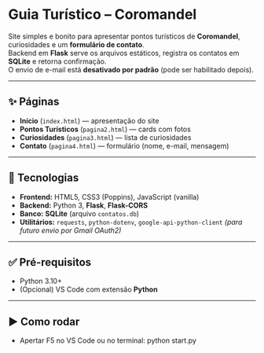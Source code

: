 # Guia Turístico – Coromandel

Site simples e bonito para apresentar pontos turísticos de **Coromandel**, curiosidades e um **formulário de contato**.  
Backend em **Flask** serve os arquivos estáticos, registra os contatos em **SQLite** e retorna confirmação.  
O envio de e-mail está **desativado por padrão** (pode ser habilitado depois).

---

## ✨ Páginas

- **Início** (`index.html`) — apresentação do site
- **Pontos Turísticos** (`pagina2.html`) — cards com fotos
- **Curiosidades** (`pagina3.html`) — lista de curiosidades
- **Contato** (`pagina4.html`) — formulário (nome, e-mail, mensagem)

---

## 🧰 Tecnologias

- **Frontend:** HTML5, CSS3 (Poppins), JavaScript (vanilla)
- **Backend:** Python 3, **Flask**, **Flask-CORS**
- **Banco:** **SQLite** (arquivo `contatos.db`)
- **Utilitários:** `requests`, `python-dotenv`, `google-api-python-client` *(para futuro envio por Gmail OAuth2)*

---

## ✅ Pré-requisitos

- Python 3.10+
- (Opcional) VS Code com extensão **Python**

---

## ▶️ Como rodar

 - Apertar F5 no VS Code ou no terminal: python start.py
   
